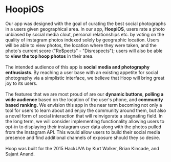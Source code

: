 # HoopiOS
Our app was designed with the goal of curating the best social photographs in a users given geographical area. In our app, **HoopiOS**, users rate a photo unbiased by social media clout, personal relationships etc. by voting on the quality of instagram photos indexed solely by geographic location. Users will be able to view photos, the location where they were taken, and the photo's current score ("Re$pects" - "Disrespects"); users will also be able to **view the top hoop photos** in their area.
<br><br>
The intended audience of this app is **social media and photography enthusiasts**. By reaching a user base with an existing appetite for social photography via a simplistic interface, we believe that Hoop will bring great joy to its users.
<br><br>
The features that we are most proud of are our **dynamic buttons**, **polling a wide audience** based on the location of the user's phone, and **community based ranking.** We envision this app  in the near term becoming not only a tool for users to learn about and enjoy the community around them, but also a novel form of social interaction that will reinvigorate a stagnating field. In the long term, we will consider implementing functionality allowing users to opt-in to displaying their instagram user data along with the photos pulled from the Instagram API. This would allow users to build their social media presence and find additional channels of exposure should they so desire.
<br><br>
Hoop was built for the 2015 HackUVA by Kurt Walker, Brian Kincade, and Sajant Anand.
